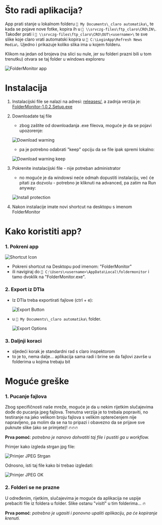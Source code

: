# Što radi aplikacija?

App prati stanje u lokalnom folderu `📂 My Documents\_claro automatika\`, te kada se pojave nove fotke, kopira ih u `📂 \\srvczg-files\ftp_claro\CRO\IN\`. Također prati i `📂 \\srvczg-files\ftp_claro\CRO\OUT\<username>\` te sve slike koje claro vrati automatski kopira u `📂 C:\LoginApp\Refresh News Media\`. Ujedno i prikazuje koliko slika ima u kojem folderu.

Klikom na jedan od brojeva (na slici su nule, jer su folderi prazni bili u tom trenutku) otvara se taj folder u windows exploreru

![FolderMonitor app](./readme/app.png 'FolderMonitor app')

# Instalacija

1. Instalacijski file se nalazi na adresi: [releases/](https://github.com/trogulja/FolderMonitor/releases), a zadnja verzija je: [FolderMonitor-1.0.2.Setup.exe](https://github.com/trogulja/FolderMonitor/releases/download/1.0.2/FolderMonitor-1.0.2.Setup.exe)
2. Downloadate taj file

   - zbog zaštite od downloadanja .exe fileova, moguće je da se pojavi upozorenje:

   ![Download warning](./readme/download_warning1.jpg 'Download warning')

   - pa je potrebno odabrati "keep" opciju da se file ipak spremi lokalno:

   ![Download warning keep](./readme/download_warning2.jpg 'Download warning keep')

3. Pokrenite instalacijski file - nije potreban administrator

   - no moguće je da windowsi neće odmah dopustiti instalaciju, već će pitati za dozvolu - potrebno je kliknuti na advanced, pa zatim na Run anyway:

   ![Install protection](./readme/install_protection.jpg 'Install protection')

4. Nakon instalacije imate novi shortcut na desktopu s imenom FolderMonitor

# Kako koristiti app?

### 1. Pokreni app

![Shortcut Icon](./readme/shortcut.png 'Shortcut Icon')

- Pokreni shortcut na Desktopu pod imenom: "FolderMonitor"
- ili navigiraj do `📂 C:\Users\<username>\AppData\Local\foldermonitor` i tamo dvoklik na "FolderMonitor.exe".

### 2. Export iz DTIa

- Iz DTIa treba exportirati fajlove (ctrl + e):

  ![Export Button](./readme/export_button.png 'Export Button')

- u `📂 My Documents\_claro automatika\` folder.

  ![Export Options](./readme/export_options.png 'Export Options')

### 3. Daljnji koraci

- sljedeći korak je standardni rad s claro inspektorom
- to je to, nema dalje... aplikacija sama radi i brine se da fajlovi završe u folderima u kojima trebaju bit

# Moguće greške

### 1. Pucanje fajlova

Zbog specifičnosti naše mreže, moguće je da u nekim rijetkim slučajevima dođe do pucanja jpeg fajlova. Trenutna verzija je to trebala popraviti, no testiranje na jako velikom broju fajlova s velikim opterećenjem nije napravljeno, pa molim da se na to pripazi i obavezno da se prijave sve puknute slike (ako se primjete)! 🔥🔥🔥

**Prva pomoć**: _potrebno je nanovo dohvatiti taj file i pustiti ga u workflow._

Primjer kako izgleda strgan jpg file:

![Primjer JPEG Strgan](./readme/primjer-strgan.jpg 'Primjer JPEG Strgan')

Odnosno, isti taj file kako bi trebao izgledati:

![Primjer JPEG OK](./readme/primjer.jpg 'Primjer JPEG OK')

### 2. Folderi se ne prazne

U određenim, rijetkim, slučajevima je moguće da aplikacija ne uspije prebaciti file iz foldera u folder. Slike ostanu "_visiti_" u tim folderima... 🔥

**Prva pomoć**: _potrebno je ugasiti i ponovno upaliti aplikaciju, pa će kopiranje krenuti._
